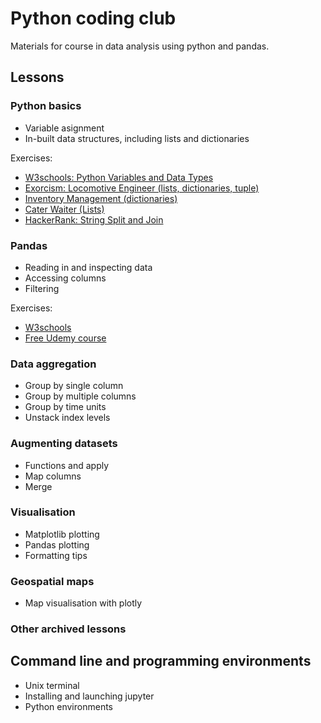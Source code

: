 # Python coding club

Materials for course in data analysis using python and pandas.

## Lessons

### Python basics
* Variable asignment
* In-built data structures, including lists and dictionaries

Exercises:
* [W3schools: Python Variables and Data Types](https://www.w3schools.com/python/exercise.asp)
* [Exorcism: Locomotive Engineer (lists, dictionaries, tuple)](https://exercism.org/tracks/python/exercises/locomotive-engineer)
* [Inventory Management (dictionaries)](https://exercism.org/tracks/python/exercises/inventory-management)
* [Cater Waiter (Lists)](https://exercism.org/tracks/python/exercises/cater-waiter)
* [HackerRank: String Split and Join](https://www.hackerrank.com/challenges/python-string-split-and-join/problem)

### Pandas
* Reading in and inspecting data
* Accessing columns
* Filtering

Exercises:
* [W3schools](https://www.w3schools.com/python/pandas/exercise.asp)
* [Free Udemy course](https://www.udemy.com/course/python-pandas-for-your-grandpa/)

### Data aggregation
* Group by single column
* Group by multiple columns
* Group by time units
* Unstack index levels

### Augmenting datasets
* Functions and apply
* Map columns
* Merge

### Visualisation
* Matplotlib plotting
* Pandas plotting
* Formatting tips

### Geospatial maps
* Map visualisation with plotly

### Other archived lessons
## Command line and programming environments
* Unix terminal
* Installing and launching jupyter
* Python environments
